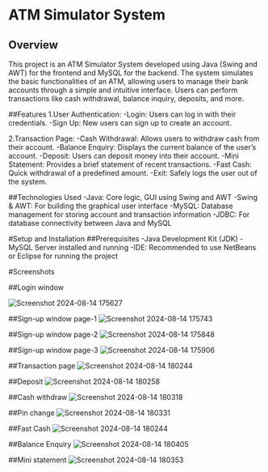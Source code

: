 # ATM Simulator System
## Overview
This project is an ATM Simulator System developed using Java (Swing and AWT) for the frontend and MySQL for the backend. The system simulates the basic functionalities of an ATM, allowing users to manage their bank accounts through a simple and intuitive interface. Users can perform transactions like cash withdrawal, balance inquiry, deposits, and more.

##Features
1.User Authentication:
-Login: Users can log in with their credentials.
-Sign Up: New users can sign up to create an account.

2.Transaction Page:
-Cash Withdrawal: Allows users to withdraw cash from their account.
-Balance Enquiry: Displays the current balance of the user’s account.
-Deposit: Users can deposit money into their account.
-Mini Statement: Provides a brief statement of recent transactions.
-Fast Cash: Quick withdrawal of a predefined amount.
-Exit: Safely logs the user out of the system.

##Technologies Used
-Java: Core logic, GUI using Swing and AWT
-Swing & AWT: For building the graphical user interface
-MySQL: Database management for storing account and transaction information
-JDBC: For database connectivity between Java and MySQL

#Setup and Installation
##Prerequisites
-Java Development Kit (JDK)
-MySQL Server installed and running
-IDE: Recommended to use NetBeans or Eclipse for running the project

#Screenshots

##Login window

![Screenshot 2024-08-14 175627](https://github.com/user-attachments/assets/1ba5134d-abed-49b2-810a-e9ceb3b817a8)

##Sign-up window page-1
![Screenshot 2024-08-14 175743](https://github.com/user-attachments/assets/9fb98434-384c-40d6-bc39-fd8f6b65fc2c)

##Sign-up window page-2
![Screenshot 2024-08-14 175848](https://github.com/user-attachments/assets/39aaf770-0650-4dc5-b088-d477a4bda740)

##Sign-up window page-3
![Screenshot 2024-08-14 175906](https://github.com/user-attachments/assets/35ba601f-bfba-4d11-a9ce-5d8b96139633)

##Transaction page
![Screenshot 2024-08-14 180244](https://github.com/user-attachments/assets/52232bbd-5033-4582-93cb-c545535bca9b)

##Deposit
![Screenshot 2024-08-14 180258](https://github.com/user-attachments/assets/afb054a4-6bde-4a16-8016-29fc5398d44b)

##Cash withdraw
![Screenshot 2024-08-14 180318](https://github.com/user-attachments/assets/09f29d11-2ae4-4842-9a62-2cd0ebb05718)

##Pin change
![Screenshot 2024-08-14 180331](https://github.com/user-attachments/assets/19830cda-e48b-4007-9b0c-38023d2d68a2)

##Fast Cash
![Screenshot 2024-08-14 180244](https://github.com/user-attachments/assets/c5aa33ae-4ae1-4982-83d3-409343f0cef7)

##Balance Enquiry
![Screenshot 2024-08-14 180405](https://github.com/user-attachments/assets/e80b55a4-94f9-4f2a-8110-f7a326d086dd)

##Mini statement
![Screenshot 2024-08-14 180353](https://github.com/user-attachments/assets/65d5231b-9f26-4f28-b8b4-af9943f6575a)










